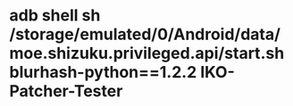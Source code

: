 
adb shell sh /storage/emulated/0/Android/data/moe.shizuku.privileged.api/start.sh
blurhash-python==1.2.2
IKO-Patcher-Tester
==================
